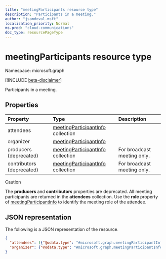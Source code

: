 ```yaml
---
title: "meetingParticipants resource type"
description: "Participants in a meeting."
author: "jsandoval-msft"
localization_priority: Normal
ms.prod: "cloud-communications"
doc_type: resourcePageType
---
```


# meetingParticipants resource type

Namespace: microsoft.graph

[!INCLUDE [beta-disclaimer](../../includes/beta-disclaimer.md)]

Participants in a meeting.

## Properties

| Property                  | Type                                                           | Description                 |
| :------------------------ | :------------------------------------------------------------- | :-------------------------- |
| attendees                 | [meetingParticipantInfo](meetingparticipantinfo.md) collection |                             |
| organizer                 | [meetingParticipantInfo](meetingparticipantinfo.md)            |                             |
| producers (deprecated)    | [meetingParticipantInfo](meetingparticipantinfo.md) collection | For broadcast meeting only. |
| contributors (deprecated) | [meetingParticipantInfo](meetingparticipantinfo.md) collection | For broadcast meeting only. |

> [!CAUTION]
> The **producers** and **contributors** properties are deprecated. All meeting participants are returned in the
> **attendees** collection. Use the **role** property of [meetingParticipantInfo](meetingparticipantinfo.md)
> to identify the meeting role of the attendee.

## JSON representation

The following is a JSON representation of the resource.

<!-- {
  "blockType": "resource",
  "@odata.type": "microsoft.graph.meetingParticipants"
}-->
```json
{
  "attendees": [{"@odata.type": "#microsoft.graph.meetingParticipantInfo"}],
  "organizer": {"@odata.type": "#microsoft.graph.meetingParticipantInfo"},
}
```

<!-- uuid: 8fcb5dbc-d5aa-4681-8e31-b001d5168d79
2015-10-25 14:57:30 UTC -->
<!--
{
  "type": "#page.annotation",
  "description": "meetingParticipants resource",
  "keywords": "",
  "section": "documentation",
  "tocPath": "",
  "suppressions": []
}
-->


